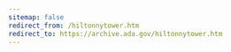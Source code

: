 ```yaml
---
sitemap: false 
redirect_from: /hiltonnytower.htm 
redirect_to: https://archive.ada.gov/hiltonnytower.htm 
---
```

